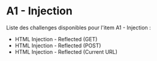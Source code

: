 # A1 - Injection

Liste des challenges disponibles pour l'item A1 - Injection :&#x20;

* HTML Injection - Reflected (GET)
* HTML Injection - Reflected (POST)
* HTML Injection - Reflected (Current URL)
